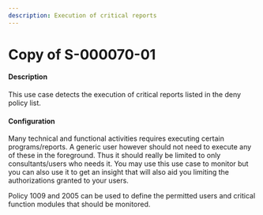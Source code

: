 ```yaml
---
description: Execution of critical reports
---
```


# Copy of S-000070-01

#### Description

This use case detects the execution of critical reports listed in the deny policy list.

#### Configuration

Many technical and functional activities requires executing certain programs/reports. A generic user however should not need to execute any of these in the foreground. Thus it should really be limited to only consultants/users who needs it. You may use this use case to monitor but you can also use it to get an insight that will also aid you limiting the authorizations granted to your users.

Policy 1009 and 2005 can be used to define the permitted users and critical function modules that should be monitored.
